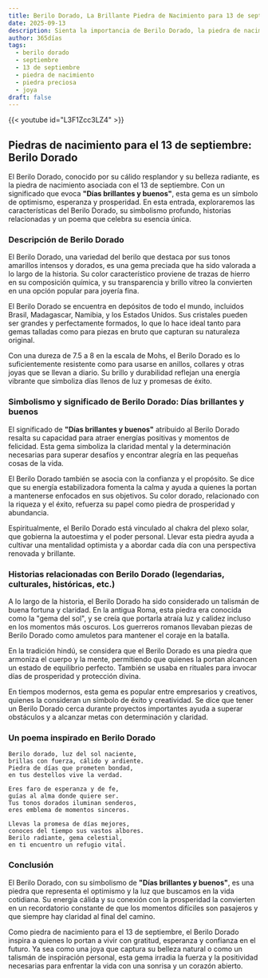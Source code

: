 ```yaml
---
title: Berilo Dorado, La Brillante Piedra de Nacimiento para 13 de septiembre
date: 2025-09-13
description: Sienta la importancia de Berilo Dorado, la piedra de nacimiento de 13 de septiembre que simboliza Días brillantes y buenos. Deje que su belleza y significado iluminen su día.
author: 365días
tags:
  - berilo dorado
  - septiembre
  - 13 de septiembre
  - piedra de nacimiento
  - piedra preciosa
  - joya
draft: false
---
```


{{< youtube id="L3F1Zcc3LZ4" >}}

## Piedras de nacimiento para el 13 de septiembre: Berilo Dorado

El Berilo Dorado, conocido por su cálido resplandor y su belleza radiante, es la piedra de nacimiento asociada con el 13 de septiembre. Con un significado que evoca **"Días brillantes y buenos"**, esta gema es un símbolo de optimismo, esperanza y prosperidad. En esta entrada, exploraremos las características del Berilo Dorado, su simbolismo profundo, historias relacionadas y un poema que celebra su esencia única.

### Descripción de Berilo Dorado

El Berilo Dorado, una variedad del berilo que destaca por sus tonos amarillos intensos y dorados, es una gema preciada que ha sido valorada a lo largo de la historia. Su color característico proviene de trazas de hierro en su composición química, y su transparencia y brillo vítreo la convierten en una opción popular para joyería fina.

El Berilo Dorado se encuentra en depósitos de todo el mundo, incluidos Brasil, Madagascar, Namibia, y los Estados Unidos. Sus cristales pueden ser grandes y perfectamente formados, lo que lo hace ideal tanto para gemas talladas como para piezas en bruto que capturan su naturaleza original.

Con una dureza de 7.5 a 8 en la escala de Mohs, el Berilo Dorado es lo suficientemente resistente como para usarse en anillos, collares y otras joyas que se llevan a diario. Su brillo y durabilidad reflejan una energía vibrante que simboliza días llenos de luz y promesas de éxito.

### Simbolismo y significado de Berilo Dorado: Días brillantes y buenos

El significado de **"Días brillantes y buenos"** atribuido al Berilo Dorado resalta su capacidad para atraer energías positivas y momentos de felicidad. Esta gema simboliza la claridad mental y la determinación necesarias para superar desafíos y encontrar alegría en las pequeñas cosas de la vida.

El Berilo Dorado también se asocia con la confianza y el propósito. Se dice que su energía estabilizadora fomenta la calma y ayuda a quienes la portan a mantenerse enfocados en sus objetivos. Su color dorado, relacionado con la riqueza y el éxito, refuerza su papel como piedra de prosperidad y abundancia.

Espiritualmente, el Berilo Dorado está vinculado al chakra del plexo solar, que gobierna la autoestima y el poder personal. Llevar esta piedra ayuda a cultivar una mentalidad optimista y a abordar cada día con una perspectiva renovada y brillante.

### Historias relacionadas con Berilo Dorado (legendarias, culturales, históricas, etc.)

A lo largo de la historia, el Berilo Dorado ha sido considerado un talismán de buena fortuna y claridad. En la antigua Roma, esta piedra era conocida como la "gema del sol", y se creía que portarla atraía luz y calidez incluso en los momentos más oscuros. Los guerreros romanos llevaban piezas de Berilo Dorado como amuletos para mantener el coraje en la batalla.

En la tradición hindú, se considera que el Berilo Dorado es una piedra que armoniza el cuerpo y la mente, permitiendo que quienes la portan alcancen un estado de equilibrio perfecto. También se usaba en rituales para invocar días de prosperidad y protección divina.

En tiempos modernos, esta gema es popular entre empresarios y creativos, quienes la consideran un símbolo de éxito y creatividad. Se dice que tener un Berilo Dorado cerca durante proyectos importantes ayuda a superar obstáculos y a alcanzar metas con determinación y claridad.

### Un poema inspirado en Berilo Dorado

```
Berilo dorado, luz del sol naciente,  
brillas con fuerza, cálido y ardiente.  
Piedra de días que prometen bondad,  
en tus destellos vive la verdad.  

Eres faro de esperanza y de fe,  
guías al alma donde quiere ser.  
Tus tonos dorados iluminan senderos,  
eres emblema de momentos sinceros.  

Llevas la promesa de días mejores,  
conoces del tiempo sus vastos albores.  
Berilo radiante, gema celestial,  
en ti encuentro un refugio vital.  
```

### Conclusión

El Berilo Dorado, con su simbolismo de **"Días brillantes y buenos"**, es una piedra que representa el optimismo y la luz que buscamos en la vida cotidiana. Su energía cálida y su conexión con la prosperidad la convierten en un recordatorio constante de que los momentos difíciles son pasajeros y que siempre hay claridad al final del camino.

Como piedra de nacimiento para el 13 de septiembre, el Berilo Dorado inspira a quienes lo portan a vivir con gratitud, esperanza y confianza en el futuro. Ya sea como una joya que captura su belleza natural o como un talismán de inspiración personal, esta gema irradia la fuerza y la positividad necesarias para enfrentar la vida con una sonrisa y un corazón abierto.